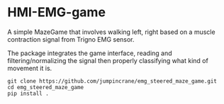 # HMI-EMG-game

A simple MazeGame that involves walking left, right based on a muscle contraction signal from Trigno EMG sensor.

The package integrates the game interface, reading and filtering/normalizing the signal then properly classifying what kind of movement it is.

```
git clone https://github.com/jumpincrane/emg_steered_maze_game.git
cd emg_steered_maze_game
pip install .
```
